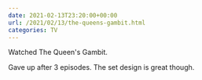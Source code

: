 ```yaml
---
date: 2021-02-13T23:20:00+00:00
url: /2021/02/13/the-queens-gambit.html
categories: TV
---
```

Watched The Queen's Gambit.

Gave up after 3 episodes. The set design is great though. 


